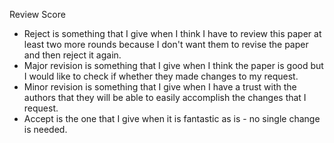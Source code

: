 Review Score

- Reject is something that I give when I think I have to review this paper at least two more rounds because I don't want them to revise the paper and then reject it again.
- Major revision is something that I give when I think the paper is good but I would like to check if whether they made changes to my request.
- Minor revision is something that I give when I have a trust with the authors that they will be able to easily accomplish the changes that I request.
- Accept is the one that I give when it is fantastic as is - no single change is needed.